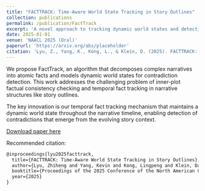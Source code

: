 ```yaml
---
title: "FACTTRACK: Time-Aware World State Tracking in Story Outlines"
collection: publications
permalink: /publication/FactTrack
excerpt: 'A novel approach to tracking dynamic world states and detecting contradictions in story narratives'
date: 2025-01-01
venue: 'NAACL 2025 (Oral)'
paperurl: 'https://arxiv.org/abs/placeholder'
citation: 'Lyu, Z., Yang, K., Kong, L., & Klein, D. (2025). FACTTRACK: Time-Aware World State Tracking in Story Outlines. NAACL 2025.'
---
```


We propose FactTrack, an algorithm that decomposes complex narratives into atomic facts and models dynamic world states for contradiction detection. This work addresses the challenging problem of inner-plot factual consistency checking and temporal fact tracking in narrative structures like story outlines.

The key innovation is our temporal fact tracking mechanism that maintains a dynamic world state throughout the narrative timeline, enabling detection of contradictions that emerge from the evolving story context.

[Download paper here](https://arxiv.org/abs/placeholder)

Recommended citation:

```tex
@inproceedings{lyu2025facttrack,
  title={FACTTRACK: Time-Aware World State Tracking in Story Outlines},
  author={Lyu, Zhiheng and Yang, Kevin and Kong, Lingpeng and Klein, Dan},
  booktitle={Proceedings of the 2025 Conference of the North American Chapter of the Association for Computational Linguistics},
  year={2025}
}
```